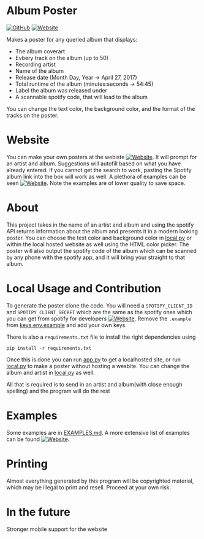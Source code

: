 # Album Poster
[![GitHub](https://img.shields.io/badge/GitHub-Repository-blue)](https://github.com/H-Bombmxpwr/MusicPoster)
[![Website](https://img.shields.io/badge/Website-MusicPoster-brightgreen)](https://trevorg73.web.illinois.edu/musicposter/home)

Makes a poster for any queried album that displays:
- The album coverart
- Evbery track on the album (up to 50)
- Recording artist 
- Name of the album
- Release date (Month Day, Year -> April 27, 2017)
- Total runtime of the album (minutes:seconds -> 54:45)
- Label the album was released under
- A scannable spotify code, that will lead to the album

You can change the text color, the background color, and the format of the tracks on the poster. 

# Website
You can make your own posters at the webiste [![Website](https://img.shields.io/badge/Website-MusicPoster-brightgreen)](https://trevorg73.web.illinois.edu/musicposter/home). It will prompt for an artist and album. Suggestions will autofill based on what you have already entered. If you cannot get the search to work, pasting the Spotify album link into the box will work as well. A plethora of examples can be seen [![Website](https://img.shields.io/badge/Website-MusicPoster-brightgreen)](https://trevorg73.web.illinois.edu/musicposter/mosaic). Note the examples are of lower quality to save space. 


# About
This project takes in the name of an artist and album and using the spotify API returns information about the album and presents it in a modern looking poster. You can choose the text color and background color in [local.py](local.py) or within the local hosted website as well using the HTML color picker. The poster will also output the spotify code of the album which can be scanned by any phone with the spotify app, and it will bring your straight to that album. 



# Local Usage and Contribution
To generate the poster clone the code. You will need a `SPOTIPY_CLIENT_ID` and `SPOTIPY_CLIENT_SECRET` which are the same as the spotify ones which you can get from spotify for developers [![Website](https://img.shields.io/badge/Website-MusicPoster-brightgreen)](https://developer.spotify.com/documentation/general/guides/authorization/). 
Remove the `.example` from [keys.env.example](keys.env.example) and add your own keys.

There is also a `requirements.txt` file to install the right dependencies using 
```console
pip install -r requirements.txt
```

Once this is done you can run [app.py](app.py) to get a localhosted site, or run [local.py](local.py) to make a poster without hosting a wesbite. You can change the album and artist in [local.py](local.py) as well. 

All that is required is to send in an artist and album(with close enough spelling) and the program will do the rest

# Examples
Some examples are in [EXAMPLES.md](EXAMPLES.md). A more extensive list of examples can be found [![Website](https://img.shields.io/badge/Website-MusicPoster-brightgreen)](https://trevorg73.web.illinois.edu/musicposter/mosaic). 


# Printing
Almost everything generated by this program will be copyrighted material, which may be illegal to print and resell. Proceed at your own risk.

# In the future
Stronger mobile support for the website

